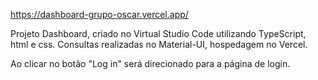 https://dashboard-grupo-oscar.vercel.app/

Projeto Dashboard, criado no Virtual Studio Code utilizando TypeScript, html e css. Consultas realizadas no Material-UI, hospedagem no Vercel.

Ao clicar no botão "Log in" será direcionado para a página de login.
